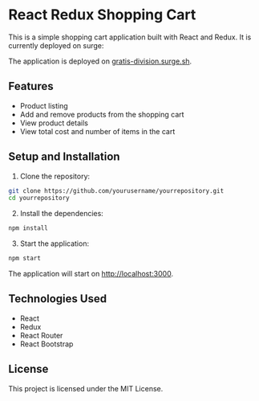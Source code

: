 # React Redux Shopping Cart

This is a simple shopping cart application built with React and Redux. It is currently deployed on surge:

The application is deployed on [gratis-division.surge.sh](gratis-division.surge.sh).



## Features

- Product listing
- Add and remove products from the shopping cart
- View product details
- View total cost and number of items in the cart

## Setup and Installation

1. Clone the repository:

```bash
git clone https://github.com/yourusername/yourrepository.git
cd yourrepository
```

2. Install the dependencies:

```bash
npm install
```

3. Start the application:

```bash
npm start
```

The application will start on [http://localhost:3000](http://localhost:3000).

## Technologies Used

- React
- Redux
- React Router
- React Bootstrap

## License

This project is licensed under the MIT License.

